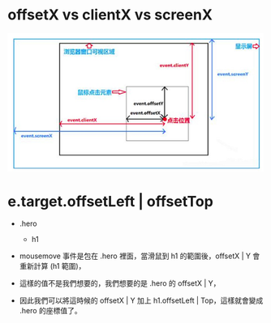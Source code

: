 # offsetX vs clientX vs screenX
![Alt text](offsetX-clientX-screenX.jpg)

# e.target.offsetLeft | offsetTop
- .hero
    - h1
  
- mousemove 事件是包在 .hero 裡面，當滑鼠到 h1 的範圍後，offsetX | Y 會重新計算 (h1 範圍)，
- 這樣的值不是我們想要的，我們想要的是 .hero 的 offsetX | Y，
- 因此我們可以將這時候的 offsetX | Y 加上 h1.offsetLeft | Top，這樣就會變成 .hero 的座標值了。